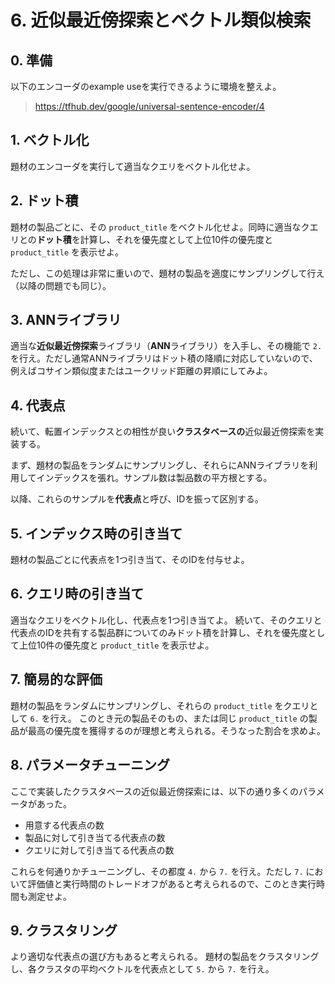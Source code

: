 # 6. 近似最近傍探索とベクトル類似検索

## 0. 準備

以下のエンコーダのexample useを実行できるように環境を整えよ。

> https://tfhub.dev/google/universal-sentence-encoder/4

## 1. ベクトル化

題材のエンコーダを実行して適当なクエリをベクトル化せよ。

## 2. ドット積

題材の製品ごとに、その `product_title` をベクトル化せよ。同時に適当なクエリとの**ドット積**を計算し、それを優先度として上位10件の優先度と `product_title` を表示せよ。

ただし、この処理は非常に重いので、題材の製品を適度にサンプリングして行え（以降の問題でも同じ）。

## 3. ANNライブラリ

適当な**近似最近傍探索**ライブラリ（**ANN**ライブラリ）を入手し、その機能で `2.` を行え。ただし通常ANNライブラリはドット積の降順に対応していないので、例えばコサイン類似度またはユークリッド距離の昇順にしてみよ。

## 4. 代表点

続いて、転置インデックスとの相性が良い**クラスタベースの**近似最近傍探索を実装する。

まず、題材の製品をランダムにサンプリングし、それらにANNライブラリを利用してインデックスを張れ。サンプル数は製品数の平方根とする。

以降、これらのサンプルを**代表点**と呼び、IDを振って区別する。

## 5. インデックス時の引き当て

題材の製品ごとに代表点を1つ引き当て、そのIDを付与せよ。

## 6. クエリ時の引き当て

適当なクエリをベクトル化し、代表点を1つ引き当てよ。
続いて、そのクエリと代表点のIDを共有する製品群についてのみドット積を計算し、それを優先度として上位10件の優先度と `product_title` を表示せよ。

## 7. 簡易的な評価

題材の製品をランダムにサンプリングし、それらの `product_title` をクエリとして `6.` を行え。
このとき元の製品そのもの、または同じ `product_title` の製品が最高の優先度を獲得するのが理想と考えられる。そうなった割合を求めよ。

## 8. パラメータチューニング

ここで実装したクラスタベースの近似最近傍探索には、以下の通り多くのパラメータがあった。

- 用意する代表点の数
- 製品に対して引き当てる代表点の数
- クエリに対して引き当てる代表点の数

これらを何通りかチューニングし、その都度 `4.` から `7.` を行え。ただし `7.` において評価値と実行時間のトレードオフがあると考えられるので、このとき実行時間も測定せよ。

## 9. クラスタリング

より適切な代表点の選び方もあると考えられる。
題材の製品をクラスタリングし、各クラスタの平均ベクトルを代表点として `5.` から `7.` を行え。
